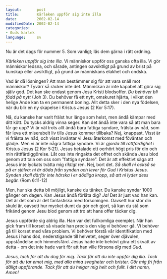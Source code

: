 ```yaml
---
layout:       post
title:        Kärleken uppför sig inte illa
date:         2002-02-14
modifiedDate: 2002-02-14
categories:
- Guds kärlek
language:     sv
---
```

Nu är det dags för nummer 5. Som vanligt; läs
dem gärna i rätt ordning.

<em>Kärleken uppför sig inte illa.</em> Vi
människor uppför oss ganska ofta illa. Vi gör människor ledsna, och
sårade, antingen oavsiktligt på grund av brist på kunskap eller
avsiktligt, på grund av människans elakhet och ondska.

Vad är
då lösningen? Att man bestämmer sig för att vara snäll mot människor?
Tyvärr så räcker inte det. Människan är inte kapabel att göra sig
själv god. Det kan ske endast genom Jesu Kristi blodsoffer. <em>Du
behöver bli född på nytt</em> (Joh 3). Du behöver få ett nytt,
omskuret hjärta, i vilket den helige Ande kan ta en permanent
boning. Allt detta sker i den nya födelsen, när du blir en ny skapelse
i Kristus Jesus (2 Kor 5:17).

Nå, du kanske har varit frälst
hur länge som helst, men ändå kämpar med ditt kött. Du tycks aldrig
vinna seger. Kan det ändå inte vara så att man bara får ge upp? Vi är
väl trots allt ändå bara fattiga syndare, frälsta av nåd, som får leva
ett miserabelt liv tills Jesus kommer tillbaka? Nej, knappast. Visst
är vi frälsta av nåd, och visst inväntar vi Jesu återkomst med
föväntan och glädje. Men vi är inte några fattiga syndare. Vi är
<em>gjorda till rättfärdighet</em> i Kristus Jesus (2 Kor 5:21). Jesus
betalade ett oerhört högt pris för din och min rättfärdiggörelse. Låt
oss inte ringakta det offret och skända Jesu blod genom att tala om
oss som "fattiga syndare". Det är att effektivt säga att Jesus inte
lyckats tvätta mig <em>riktigt</em> ren. Nej, bort det. <em>Så skall
ni också se på er själva: ni är döda från synden och lever för Gud i
Kristus Jesus. Synden skall därför inte härska i er dödliga kropp, så
att ni lyder dess begär.</em> (Rom 6:11-12)

Men, hur ska detta
bli möjligt, kanske du tänker. Du kanske syndar 1000 gånger om
dagen. Kan Jesus ändå förlåta dig? <em>Ja!</em> Det är just vad han
kan. Det är det som är det fantastiska med försoningen. Oavsett hur
stor din skuld är, oavsett hur mycket dumt du gör och gjort, så kan du
stå som frikänd genom Jesu blod genom att tro att hans offer täcker
dig.

Jesus uppförde sig aldrig illa. Han var det fullkomliga
exemplet. När han gick fram till korset så visade han precis den väg
vi behöver gå. Vi behöver gå till korset med våra problem. Vi behöver
förstå vår identifikation med Jesus i hans död, nederstigande till
helvetet, seger över djävulen, uppståndelse och himmelsfärd. Jesus
hade inte behövt göra ett skvatt av detta - om det inte hade varit för
att han ville försona <em>dig</em> med <em>Gud</em>.

<em>Jesus,
tack för att du dog för mig. Tack för att du inte uppför dig
illa. Tack för att du tar emot mig, med alla mina svagheter och
brister. Gör mig fri från dåligt uppförande. Tack för att du helgar
mig helt och fullt. I ditt namn, Amen!</em>
